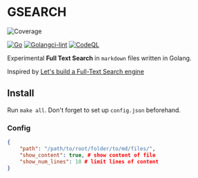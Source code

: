 # GSEARCH
![Coverage](https://img.shields.io/badge/Coverage-30.1%25-yellow)

[![Go](https://github.com/cvxtct/gsearch/actions/workflows/go.yml/badge.svg)](https://github.com/cvxtct/gsearch/actions/workflows/go.yml) [![Golangci-lint](https://github.com/cvxtct/gsearch/actions/workflows/main.yml/badge.svg)](https://github.com/cvxtct/gsearch/actions/workflows/main.yml) [![CodeQL](https://github.com/cvxtct/gsearch/actions/workflows/codeql.yml/badge.svg)](https://github.com/cvxtct/gsearch/actions/workflows/codeql.yml)

Experimental **Full Text Search** in `markdown` files written in Golang.

Inspired by [Let's build a Full-Text Search engine](https://artem.krylysov.com/blog/2020/07/28/lets-build-a-full-text-search-engine/)

## Install

Run `make all`. Don't forget to set up `config.json` beforehand.

### Config

```json
{
    "path": "/path/to/root/folder/to/md/files/",
    "show_content": true, # show content of file
    "show_num_lines": 10 # limit lines of content
}
```